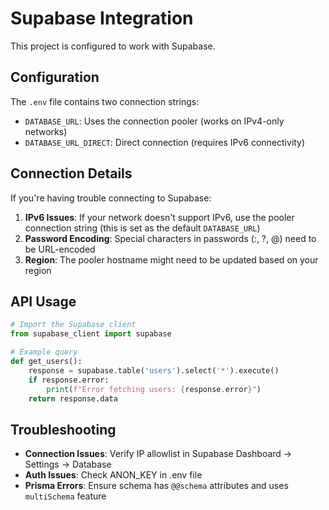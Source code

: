 # Supabase Integration

This project is configured to work with Supabase.

## Configuration

The `.env` file contains two connection strings:

- `DATABASE_URL`: Uses the connection pooler (works on IPv4-only networks)
- `DATABASE_URL_DIRECT`: Direct connection (requires IPv6 connectivity)

## Connection Details

If you're having trouble connecting to Supabase:

1. **IPv6 Issues**: If your network doesn't support IPv6, use the pooler connection string (this is set as the default `DATABASE_URL`)
2. **Password Encoding**: Special characters in passwords (:, ?, @) need to be URL-encoded
3. **Region**: The pooler hostname might need to be updated based on your region

## API Usage

```python
# Import the Supabase client
from supabase_client import supabase

# Example query
def get_users():
    response = supabase.table('users').select('*').execute()
    if response.error:
        print(f"Error fetching users: {response.error}")
    return response.data
```

## Troubleshooting

- **Connection Issues**: Verify IP allowlist in Supabase Dashboard → Settings → Database
- **Auth Issues**: Check ANON_KEY in .env file
- **Prisma Errors**: Ensure schema has `@@schema` attributes and uses `multiSchema` feature

